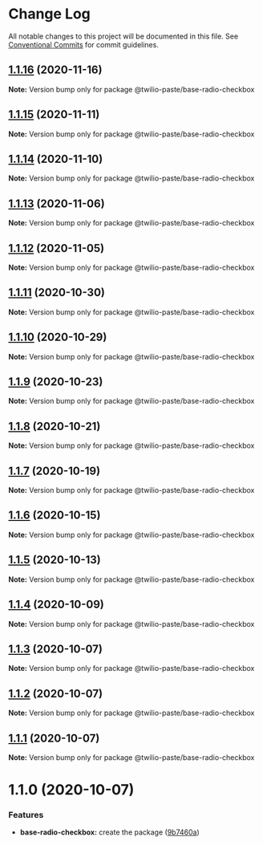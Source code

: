 # Change Log

All notable changes to this project will be documented in this file.
See [Conventional Commits](https://conventionalcommits.org) for commit guidelines.

## [1.1.16](https://github.com/twilio-labs/paste/compare/@twilio-paste/base-radio-checkbox@1.1.15...@twilio-paste/base-radio-checkbox@1.1.16) (2020-11-16)

**Note:** Version bump only for package @twilio-paste/base-radio-checkbox





## [1.1.15](https://github.com/twilio-labs/paste/compare/@twilio-paste/base-radio-checkbox@1.1.14...@twilio-paste/base-radio-checkbox@1.1.15) (2020-11-11)

**Note:** Version bump only for package @twilio-paste/base-radio-checkbox





## [1.1.14](https://github.com/twilio-labs/paste/compare/@twilio-paste/base-radio-checkbox@1.1.13...@twilio-paste/base-radio-checkbox@1.1.14) (2020-11-10)

**Note:** Version bump only for package @twilio-paste/base-radio-checkbox





## [1.1.13](https://github.com/twilio-labs/paste/compare/@twilio-paste/base-radio-checkbox@1.1.12...@twilio-paste/base-radio-checkbox@1.1.13) (2020-11-06)

**Note:** Version bump only for package @twilio-paste/base-radio-checkbox





## [1.1.12](https://github.com/twilio-labs/paste/compare/@twilio-paste/base-radio-checkbox@1.1.11...@twilio-paste/base-radio-checkbox@1.1.12) (2020-11-05)

**Note:** Version bump only for package @twilio-paste/base-radio-checkbox





## [1.1.11](https://github.com/twilio-labs/paste/compare/@twilio-paste/base-radio-checkbox@1.1.10...@twilio-paste/base-radio-checkbox@1.1.11) (2020-10-30)

**Note:** Version bump only for package @twilio-paste/base-radio-checkbox





## [1.1.10](https://github.com/twilio-labs/paste/compare/@twilio-paste/base-radio-checkbox@1.1.9...@twilio-paste/base-radio-checkbox@1.1.10) (2020-10-29)

**Note:** Version bump only for package @twilio-paste/base-radio-checkbox





## [1.1.9](https://github.com/twilio-labs/paste/compare/@twilio-paste/base-radio-checkbox@1.1.8...@twilio-paste/base-radio-checkbox@1.1.9) (2020-10-23)

**Note:** Version bump only for package @twilio-paste/base-radio-checkbox





## [1.1.8](https://github.com/twilio-labs/paste/compare/@twilio-paste/base-radio-checkbox@1.1.7...@twilio-paste/base-radio-checkbox@1.1.8) (2020-10-21)

**Note:** Version bump only for package @twilio-paste/base-radio-checkbox





## [1.1.7](https://github.com/twilio-labs/paste/compare/@twilio-paste/base-radio-checkbox@1.1.6...@twilio-paste/base-radio-checkbox@1.1.7) (2020-10-19)

**Note:** Version bump only for package @twilio-paste/base-radio-checkbox





## [1.1.6](https://github.com/twilio-labs/paste/compare/@twilio-paste/base-radio-checkbox@1.1.5...@twilio-paste/base-radio-checkbox@1.1.6) (2020-10-15)

**Note:** Version bump only for package @twilio-paste/base-radio-checkbox





## [1.1.5](https://github.com/twilio-labs/paste/compare/@twilio-paste/base-radio-checkbox@1.1.4...@twilio-paste/base-radio-checkbox@1.1.5) (2020-10-13)

**Note:** Version bump only for package @twilio-paste/base-radio-checkbox





## [1.1.4](https://github.com/twilio-labs/paste/compare/@twilio-paste/base-radio-checkbox@1.1.3...@twilio-paste/base-radio-checkbox@1.1.4) (2020-10-09)

**Note:** Version bump only for package @twilio-paste/base-radio-checkbox





## [1.1.3](https://github.com/twilio-labs/paste/compare/@twilio-paste/base-radio-checkbox@1.1.2...@twilio-paste/base-radio-checkbox@1.1.3) (2020-10-07)

**Note:** Version bump only for package @twilio-paste/base-radio-checkbox





## [1.1.2](https://github.com/twilio-labs/paste/compare/@twilio-paste/base-radio-checkbox@1.1.1...@twilio-paste/base-radio-checkbox@1.1.2) (2020-10-07)

**Note:** Version bump only for package @twilio-paste/base-radio-checkbox





## [1.1.1](https://github.com/twilio-labs/paste/compare/@twilio-paste/base-radio-checkbox@1.1.0...@twilio-paste/base-radio-checkbox@1.1.1) (2020-10-07)

**Note:** Version bump only for package @twilio-paste/base-radio-checkbox





# 1.1.0 (2020-10-07)


### Features

* **base-radio-checkbox:** create the package ([9b7460a](https://github.com/twilio-labs/paste/commit/9b7460abe8cedfb08529cc4e4626c22585a1385d))
